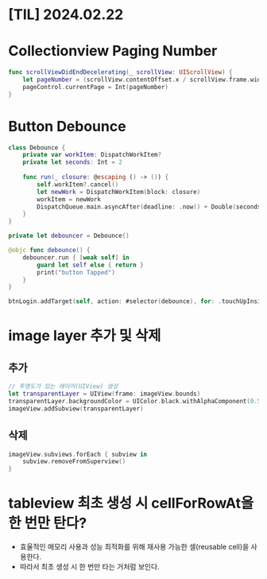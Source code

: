 # [TIL] 2024.02.22

# Collectionview Paging Number
```swift
func scrollViewDidEndDecelerating(_ scrollView: UIScrollView) {
    let pageNumber = (scrollView.contentOffset.x / scrollView.frame.width).truncatingRemainder(dividingBy: 3)
    pageControl.currentPage = Int(pageNumber)
}
```

# Button Debounce
```swift
class Debounce {
    private var workItem: DispatchWorkItem?
    private let seconds: Int = 2
    
    func run(_ closure: @escaping () -> ()) {
        self.workItem?.cancel()
        let newWork = DispatchWorkItem(block: closure)
        workItem = newWork
        DispatchQueue.main.asyncAfter(deadline: .now() + Double(seconds), execute: newWork)
    }
}
```

```swift
private let debouncer = Debounce()

@objc func debounce() {
    debouncer.run { [weak self] in
        guard let self else { return }
        print("button Tapped")
    }
}

btnLogin.addTarget(self, action: #selector(debounce), for: .touchUpInside)
```

# image layer 추가 및 삭제
## 추가

```swift
// 투명도가 있는 레이어(UIView) 생성
let transparentLayer = UIView(frame: imageView.bounds)
transparentLayer.backgroundColor = UIColor.black.withAlphaComponent(0.5)
imageView.addSubview(transparentLayer)
```

## 삭제

```swift
imageView.subviews.forEach { subview in
    subview.removeFromSuperview()
}
```

# tableview 최초 생성 시 cellForRowAt을 한 번만 탄다?
- 효율적인 메모리 사용과 성능 최적화를 위해 재사용 가능한 셀(reusable cell)을 사용한다.
- 따라서 최초 생성 시 한 번만 타는 거처럼 보인다.
